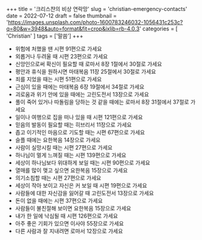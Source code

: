 +++
title = '크리스챤의 비상 연락망'
slug = 'christian-emergency-contacts'
date = 2022-07-12
draft = false
thumbnail = 'https://images.unsplash.com/photo-1600783246032-1056431c253c?q=80&w=3948&auto=format&fit=crop&ixlib=rb-4.0.3'
categories = [ 'Christian' ]
tags = ['말씀']
+++

* 위험에 처했을 땐 시편 91편으로 가세요 
* 외롭거나 두려울 때 시편 23편으로 가세요 
* 신앙인으로써 확신이 필요할 때 로마서 8장 1절에서 30절로 가세요 
* 평안과 휴식을 원하시면 마태복음 11장 25절에서 30절로 가세요 
* 죄를 지었을 때는 시편 51편으로 가세요 
* 근심이 있을 때에는 마태복음 6장 19절에서 34절로 가세요 
* 괴로움과 위기 안에 있을 때에는 고린도전서 13장으로 가세요 
* 풀이 죽어 있거나 따돌림을 당하는 것 같을 때에는 로마서 8장 31절에서 37절로 가세요 
* 일이나 여행으로 집을 떠나 있을 때 시편 121편으로 가세요 
* 믿음의 발동이 필요할 때는 히브리서 11장으로 가세요 
* 좁고 이기적인 마음으로 기도할 때는 시편 67편으로 가세요 
* 슬플 때에는 요한복음 14장으로 가세요 
* 사람이 실망시킬 때는 시편 27편으로 가세요 
* 하나님이 멀게 느껴질 때는 시편 139편으로 가세요 
* 세상이 하나님보다 위대하게 보일 때는 시편 90편으로 가세요 
* 열매를 많이 맺고 싶으면 요한복음 15장으로 가세요 
* 의기소침할 때는 시편 27편으로 가세요 
* 세상이 작아 보이고 자신은 커 보일 때 시편 19편으로 가세요 
* 사람들에 대한 자신감을 잃어갈 때 고린도전서 13장으로 가세요 
* 돈이 없을 때에는 시편 37편으로 가세요 
* 사람들이 불친절해 보이면 요한복음 15장으로 가세요 
* 내가 한 일에 낙심될 때 시편 126편으로 가세요 
* 아주 좋은 기회가 있으면 이사야 55장으로 가세요 
* 다른 사람과 잘 지내려면 로마서 12장으로 가세요   
